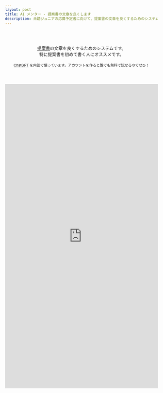 ```yaml
---
layout: post
title: AI メンター - 提案書の文章を良くします
description: 未踏ジュニアの応募予定者に向けて、提案書の文章を良くするためのシステムです。特に提案書を初めて書く人にオススメです。
---
```


<style>
.iframe-form{
  margin:  auto;
  display: block;
  height:  660px;
}
 
@media screen and (max-width: 600px){
  .iframe-form{
    height: 830px;
    width:  120%;
    margin-left: -30px;
  }
}
</style>

<p style="text-align:center; padding: 50px 0px 40px;">
  <a href='/download'>提案書</a>の文章を良くするためのシステムです。<br>特に提案書を初めて書く人にオススメです。<br>
  <br>
  <small><a href='https://chat.openai.com/chat' target='_blank' rel='noopener'>ChatGPT</a> を内部で使っています。アカウントを作ると誰でも無料で試せるのでぜひ！</small><br>
</p>

<iframe src="https://ai-mentor.onrender.com" width="100%" height="1000" frameborder="0" allowfullscreen></iframe>
